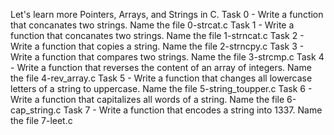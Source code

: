 Let's learn more Pointers, Arrays, and Strings in C.
Task 0 - Write a function that concanates two strings. Name the file 0-strcat.c
Task 1 - Write a function that concanates two strings. Name the file 1-strncat.c
Task 2 - Write a function that copies a string. Name the file 2-strncpy.c
Task 3 - Write a function that compares two strings. Name the file 3-strcmp.c
Task 4 - Write a function that reverses the content of an array of integers. Name the file 4-rev_array.c
Task 5 - Write a function that changes all lowercase letters of a string to uppercase. Name the file 5-string_toupper.c
Task 6 - Write a function that capitalizes all words of a string. Name the file 6-cap_string.c
Task 7 - Write a function that encodes a string into 1337. Name the file 7-leet.c
